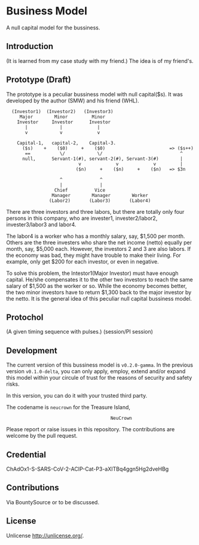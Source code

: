 # Business Model
A null capital model for the bussiness.

## Introduction
(It is learned from my case study with my friend.)
The idea is of my friend's.


## Prototype (Draft)
The prototype is a peculiar bussiness model with null capital($s). It was
developed by the author (SMW) and his friend (WHL).

```
  (Investor1)  (Investor2)   (Investor3)
     Major        Minor         Minor
    Investor     Investor      Investor
       |            |             |
       v            v             v

    Capital-1,   capital-2,    Capital-3.
      ($s)    +    ($0)     +    ($0)                        => ($s++)
       ==           \/            \/                             ^
      null,      Servant-1(#), servant-2(#), Servant-3(#)        |
                           v             v             v         |
                          ($n)     +    ($n)     +    ($n)   => $3n

                    ^              ^
                    |              |
                  Chief          Vice
                 Manager        Manager        Worker
                (Labor2)       (Labor3)       (Labor4)
```
There are three investors and three labors, but there are totally only four
persons in this company, who are invester1, invester2/labor2, invester3/labor3
and labor4.

The labor4 is a worker who has a monthly salary, say, $1,500 per month. Others
are the three investers who share the net income (netto) equally per month, say,
$5,000 each. However, the investors 2 and 3 are also labors. If the economy was
bad, they might have trouble to make their living. For example, only get $200
for each investor, or even in negative.

To solve this problem, the Intestor1(Major Investor) must have enough capital.
He/she compensates it to the other two investors to reach the same salary of
$1,500 as the worker or so. While the economy becomes better, the two minor
investors have to return $1,300 back to the major investor by the netto. It is
the general idea of this peculiar null capital bussiness model.


## Protochol
(A given timing sequence with pulses.)
(session/PI session)

## Development
The current version of this bussiness model is `v0.2.0-gamma`.
In the previous version `v0.1.0-delta`, you can only apply, employ, extend
and/or expand this model within your circule of trust for the reasons of
security and safety risks.

In this version, you can do it with your trusted third party.

The codename is `neucrown` for the Treasure Island,
```
                                       NeuCrown
```

Please report or raise issues in this repository.
The contributions are welcome by the pull request.


## Credential
ChAdOx1-S-SARS-CoV-2-ACIP-Cat-P3-aXITBq4ggn5Hg2dveHBg


## Contributions
Via BountySource or to be discussed.


## License
Unlicense <http://unlicense.org/>.

